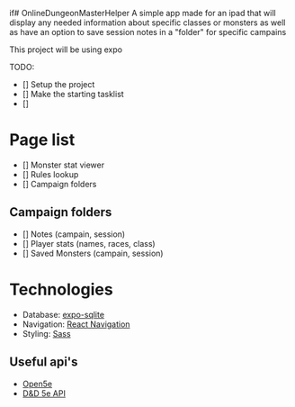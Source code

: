 if# OnlineDungeonMasterHelper
 A simple app made for an ipad that will display any needed information about specific classes or monsters as well as have an option to save session notes in a "folder" for specific campains

This project will be using expo

TODO:
- [] Setup the project
- [] Make the starting tasklist
- [] 

# Page list
- [] Monster stat viewer
- [] Rules lookup
- [] Campaign folders

## Campaign folders
- [] Notes (campain, session)
- [] Player stats (names, races, class)
- [] Saved Monsters (campain, session)




# Technologies
- Database: [expo-sqlite](https://docs.expo.io/versions/latest/sdk/sqlite/)
- Navigation: [React Navigation](https://reactnavigation.org/)
- Styling: [Sass](https://sass-lang.com/)


## Useful api's
- [Open5e](https://open5e.com/)
- [D&D 5e API](http://www.dnd5eapi.co/)
